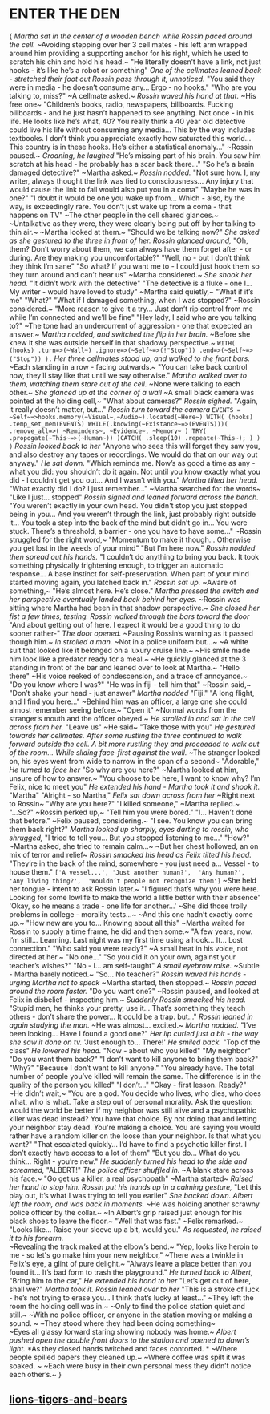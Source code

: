 # ENTER THE DEN
{
*Martha sat in the center of a wooden bench while Rossin paced around the cell.* 
~Avoiding stepping over her 3 cell mates - his left arm wrapped around him providing a supporting anchor for his right, which he used to scratch his chin and hold his head.~
"He literally doesn’t have a link, not just hooks - it’s like he’s a robot or something"
*One of the cellmates leaned back - stretched their foot out* 
*Rossin pass through it, unnoticed.* 
"You said they were in media - he doesn’t consume any... 
Ergo - no hooks."
"Who are you talking to, miss?" 
~A cellmate asked.~
*Rossin waved his hand at that.*
~His free one~ 
"Children’s books, radio, newspapers, billboards. 
Fucking billboards - and he just hasn’t happened to see anything. 
Not once - in his life. 
He looks like he’s what, 40? 
You really think a 40 year old detective could live his life without consuming any media...
This by the way includes textbooks. 
I don’t think you appreciate exactly how saturated this world... 
This country is in these hooks. 
He’s either a statistical anomaly..." 
~Rossin paused.~ 
*Groaning, he laughed* 
"He’s missing part of his brain.
You saw him scratch at his head - he probably has a scar back there..."
"So he’s a brain damaged detective?" 
~Martha asked.~
*Rossin nodded.* 
"Not sure how. 
I, my writer, always thought the link was tied to consciousness... 
Any injury that would cause the link to fail would also put you in a coma"
"Maybe he was in one?"
"I doubt it would be one you wake up from...
Which - also, by the way, is exceedingly rare. 
You don’t just wake up from a coma - that happens on TV"
~The other people in the cell shared glances.~ 
~Untalkative as they were, they were clearly being put off by her talking to thin air.~ 
~Martha looked at them.~
"Should we be talking now?" 
*She asked as she gestured to the three in front of her.*
*Rossin glanced around,* 
"Oh, them? 
Don’t worry about them, we can always have them forget after - or during. 
Are they making you uncomfortable?"
"Well, no - but I don’t think they think I’m sane"
"So what? 
If you want me to - I could just hook them so they turn around and can’t hear us"
~Martha considered.~
*She shook her head.* 
"It didn’t work with the detective"
"The detective is a fluke - one I... 
My writer - would have loved to study"
~Martha said quietly,~
"What if it’s me"
"What?"
"What if I damaged something, when I was stopped?"
~Rossin considered.~ 
"More reason to give it a try... 
Just don’t rip control from me while I’m connected and we’ll be fine"
"Hey lady, I said who are you talking to?" 
~The tone had an undercurrent of aggression - one that expected an answer.~
*Martha nodded, and switched the flip in her brain.* 
~Before she knew it she was outside herself in that shadowy perspective.~
`WITH(
    (hooks)
        .turn=>(~Wall~)
        .ignore=>(~Self~=>(!"Stop"))
        .end=>(~Self~=>("Stop"))
 ).`
*Her three cellmates stood up, and walked to the front bars.* 
~Each standing in a row - facing outwards.~
"You can take back control now, they’ll stay like that until we say otherwise."
*Martha walked over to them, watching them stare out of the cell.* 
~None were talking to each other.~ 
*She glanced up at the corner of a wall* 
~A small black camera was pointed at the holding cell,~ 
"What about cameras?"
*Rossin sighed.* "Again, it really doesn’t matter, but..." 
*Rossin turn toward the camera*
`
EVENTS = ~Self~=>hooks.memory(~Visual~,~Audio~).located(~Here~)
WITH(
    (hooks)
        .temp_set_mem(EVENTS)
        WHILE(.knowing(~Existance~=>(EVENTS)))(
            .remove_all=>(
                ~Reminders~,
                ~Evidence~,
                ~Memory~
                )
            TRY(
                .propogate(~This~=>(~Human~))
            )CATCH(
                .sleep(10)
                .repeate(~This~);
            )
        )
    )
`
*Rossin looked back to her* 
"Anyone who sees this will forget they saw you, and also destroy any tapes or recordings. 
We would do that on our way out anyway." 
*He sat down.*
"Which reminds me.
Now’s as good a time as any - what you did: you shouldn’t do it again. 
Not until you know exactly what you did - I couldn’t get you out... 
And I wasn’t with you."
*Martha tilted her head.*
"What exactly did I do? I just remember..."
~Martha searched for the words~
"Like I just... stopped"
*Rossin signed and leaned forward across the bench.*
"You weren’t exactly in your own head.
You didn't stop you just stopped being in you... 
And you weren’t through the link, just probably right outside it... 
You took a step into the back of the mind but didn’t go in... 
You were stuck. 
There’s a threshold, a barrier - one you have to have some..."
~Rossin struggled for the right word,~ 
"Momentum to make it though... 
Otherwise you get lost in the weeds of your mind"
"But I’m here now."
*Rossin nodded then spread out his hands.* 
"I couldn’t do anything to bring you back. 
It took something physically frightening enough, to trigger an automatic response... 
A base instinct for self-preservation. 
When part of your mind started moving again, you latched back in." 
*Rossin sat up.*
~Aware of something,~ 
"He’s almost here. He’s close."
*Martha pressed the switch and her perspective eventually landed back behind her eyes.* 
~Rossin was sitting where Martha had been in that shadow perspective.~ 
*She closed her fist a few times, testing.* 
*Rossin walked through the bars toward the door*
"And about getting out of here. 
I expect it would be a good thing to do sooner rather-"
*The door opened.* 
~Pausing Rossin’s warning as it passed though him.~ 
*In strolled a man.* 
~Not in a police uniform but...~ 
~A white suit that looked like it belonged on a luxury cruise line.~ 
~His smile made him look like a predator ready for a meal.~ 
~He quickly glanced at the 3 standing in front of the bar and leaned over to look at Martha.~ 
"Hello there" 
~His voice reeked of condescension, and a trace of annoyance.~ 
"Do you know where I was?"
"He was in fiji - tell him that" 
~Rossin said,~ 
"Don’t shake your head - just answer"
*Martha nodded*
"Fiji."
"A long flight, and I find you here..." 
~Behind him was an officer, a large one she could almost remember seeing before.~ 
"Open it"
~Normal words from the stranger’s mouth and the officer obeyed.~ 
*He strolled in and sat in the cell across from her.* 
"Leave us" 
~He said~ 
"Take those with you" 
*He gestured towards her cellmates.* 
*After some rustling the three continued to walk forward outside the cell.* 
*A bit more rustling they and proceeded to walk out of the room...* 
*While sliding face-first against the wall.* 
~The stranger looked on, his eyes went from wide to narrow in the span of a second~ 
"Adorable," 
*He turned to face her* 
"So why are you here?"
~Martha looked at him, unsure of how to answer.~
"You choose to be here, I want to know why? I’m Felix, nice to meet you" 
*He extended his hand - Martha took it and shook it.*
"Martha"
"Alright - so Martha," 
*Felix sat down across from her*
~Right next to Rossin~
"Why are you here?"
"I killed someone," 
~Martha replied.~
"...So?"
~Rossin perked up,~ 
"Tell him you were bored."
"I...
Haven’t done that before." 
~Felix paused, considering.~ 
"I see. 
You know you can bring them back right?"
*Martha looked up sharply, eyes darting to rossin, who shrugged,* 
"I tried to tell you... 
But you stopped listening to me..."
"How?" 
~Martha asked, she tried to remain calm...~
~But her chest hollowed, an on mix of terror and relief~ 
*Rossin smacked his head as Felix tilted his head.*
"They’re in the back of the mind, somewhere - you just need a...
Vessel - to house them."
`['A vessel...',
'Just another human?', 
'Any human?',
'Any living thing?', 
'Wouldn’t people not recognize them']`
~She held her tongue - intent to ask Rossin later.~
"I figured that’s why you were here. 
Looking for some lowlife to make the world a little better with their absence"
'Okay, so he means a trade - one life for another...' 
~She did those trolly problems in college - morality tests...~ 
~And this one hadn’t exactly come up.~
"How new are you to... 
Knowing about all this"
~Martha waited for Rossin to supply a time frame, he did and then some.~
"A few years, now. 
I’m still... 
Learning. 
Last night was my first time using a hook... 
It... 
Lost connection."
"Who said you were ready?" 
~A small heat in his voice, not directed at her.~
"No one..."
"So you did it on your own, against your teacher’s wishes?"
"No - I... am self-taught"
*A small eyebrow raise.*
~Subtle - Martha barely noticed.~
"So...
No teacher?"
*Rossin waved his hands - urging Martha not to speak*
~Martha started, then stopped.~ 
*Rossin paced around the room faster.*
"Do you want one?"
~Rossin paused, and looked at Felix in disbelief - inspecting him.~ 
*Suddenly Rossin smacked his head.*
"Stupid men, he thinks your pretty, use it... 
That’s something they teach others - don’t share the power... 
It could be a trap. but..." 
*Rossin leaned in again studying the man.* 
~He was almost... excited.~
*Martha nodded.* 
"I’ve been looking... 
Have I found a good one?" 
*Her lip curled just a bit - the way she saw it done on tv.* 
'Just enough to...
There!' 
*He smiled back.*
"Top of the class" 
*He lowered his head.* 
"Now - about who you killed"
"My neighbor"
"Do you want them back?"
"I don’t want to kill anyone to bring them back?"
"Why?"
"Because I don’t want to kill anyone."
"You already have. 
The total number of people you’ve killed will remain the same. 
The difference is in the quality of the person you killed"
"I don’t..."
"Okay - first lesson.
Ready?"
~He didn’t wait,~
"You are a god. 
You decide who lives, who dies, who does what, who is what. 
Take a step out of personal morality. 
Ask the question: would the world be better if my neighbor was still alive and a psychopathic killer was dead instead? 
You have that choice.
By not doing that and letting your neighbor stay dead. 
You're making a choice.
You are saying you would rather have a random killer on the loose than your neighbor. 
Is that what you want?"
"That escalated quickly... 
I’d have to find a psychotic killer first. 
I don’t exactly have access to a lot of them"
"But you do...
What do you think... 
Right - you’re new." 
*He suddenly turned his head to the side and screamed,* 
"ALBERT!" 
*The police officer shuffled in.* 
~A blank stare across his face.~ 
"Go get us a killer, a real psychopath"
~Martha started~ 
*Raised her hand to stop him.* 
*Rossin put his hands up in a calming gesture,* 
"Let this play out, it’s what I was trying to tell you earlier" 
*She backed down.* 
*Albert left the room, and was back in moments.* 
~He was holding another scrawny police officer by the collar.~ 
~In Albert’s grip raised just enough for his black shoes to leave the floor.~
"Well that was fast." 
~Felix remarked.~ 
"Looks like... 
Raise your sleeve up a bit, would you." 
*As requested, he raised it to his forearm.*  
~Revealing the track maked at the elbow’s bend.~ 
"Yep, looks like heroin to me - so let's go make him your new neighbor," 
~There was a twinkle in Felix's eye, a glint of pure delight.~ 
"Always leave a place better than you found it... 
It’s bad form to trash the playground." 
*He turned back to Albert,* 
"Bring him to the car," 
*He extended his hand to her* 
"Let’s get out of here, shall we?" 
*Martha took it.*
*Rossin leaned over to her* 
"This is a stroke of luck - he’s not trying to erase you... 
I think that’s lucky at least..."
~They left the room the holding cell was in.~
~Only to find the police station quiet and still.~
~With no police officer, or anyone in the station moving or making a sound. ~
~They stood where they had been doing something~  
~Eyes all glassy forward staring showing nobody was home.~ 
*Albert pushed open the double front doors to the station and opened to dawn’s light.* 
*As they closed hands twitched and faces contorted. *
~Where people spilled papers they cleaned up.~ 
~Where coffee was spilt it was soaked. ~
~Each were busy in their own personal mess they didn’t notice each other’s.~
}
## [lions-tigers-and-bears](lions-tigers-and-bears.md)
